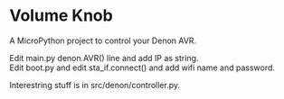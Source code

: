 # Volume Knob
A MicroPython project to control your Denon AVR.

Edit main.py denon.AVR() line and add IP as string.  
Edit boot.py and edit sta_if.connect() and add wifi name and password.

Interestring stuff is in src/denon/controller.py.
